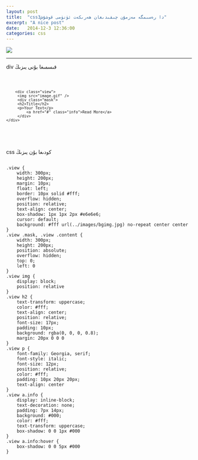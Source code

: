 ```yaml
---
layout: post
title:  "css3دا رەسىمگە مەزمۇن چىقىدىغان ھەرىكەت ئۈنۈمى قوشۇش"
excerpt: "A nice post"
date:   2014-12-3 12:36:00
categories: css
---
```

<img src="http://codropspz.tympanus.netdna-cdn.com/codrops/wp-content/uploads/2011/11/OriginalHoverEffects.jpg"/>
<hr>
div قىسمىغا بۇنى يىزىڭ
<pre>
<code>

```
	<div class="view">  
     <img src="image.gif" />  
     <div class="mask">  
     <h2>Title</h2>  
     <p>Your Text</p>  
         <a href="#" class="info">Read More</a>  
     </div>  
</div>  
```



</code>

</pre>

css كودىغا بۇن يىزىڭ
<pre>
<code>
.view {
    width: 300px;
    height: 200px;
    margin: 10px;
    float: left;
    border: 10px solid #fff;
    overflow: hidden;
    position: relative;
    text-align: center;
    box-shadow: 1px 1px 2px #e6e6e6;
    cursor: default;
    background: #fff url(../images/bgimg.jpg) no-repeat center center
}
.view .mask, .view .content {
    width: 300px;
    height: 200px;
    position: absolute;
    overflow: hidden;
    top: 0;
    left: 0
}
.view img {
    display: block;
    position: relative
}
.view h2 {
    text-transform: uppercase;
    color: #fff;
    text-align: center;
    position: relative;
    font-size: 17px;
    padding: 10px;
    background: rgba(0, 0, 0, 0.8);
    margin: 20px 0 0 0
}
.view p {
    font-family: Georgia, serif;
    font-style: italic;
    font-size: 12px;
    position: relative;
    color: #fff;
    padding: 10px 20px 20px;
    text-align: center
}
.view a.info {
    display: inline-block;
    text-decoration: none;
    padding: 7px 14px;
    background: #000;
    color: #fff;
    text-transform: uppercase;
    box-shadow: 0 0 1px #000
}
.view a.info:hover {
    box-shadow: 0 0 5px #000
}
</code>

</pre>



